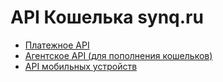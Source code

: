 API Кошелька synq.ru
========


* [Платежное API](https://github.com/synqru/api-docs/blob/master/payment-api.md)
* [Агентское API (для пополнения кошельков)](https://github.com/synqru/api-docs/blob/master/agent-api.md)
* [API мобильных устройств](https://github.com/synqru/api-docs/blob/master/mobile-api.md)
